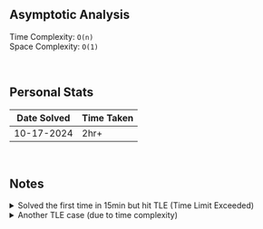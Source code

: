 ## Asymptotic Analysis  
Time Complexity: `O(n)`  
Space Complexity: `O(1)`  


&nbsp;  


## Personal Stats
| Date Solved | Time Taken |
| ----------- | ---------- |
| 10-17-2024 | 2hr+ |  


&nbsp;  


## Notes  

<details>
    <summary>Solved the first time in 15min but hit TLE (Time Limit Exceeded)</summary>
    
        class Solution(object):
        def rotate(self, nums, k):
            """
            :type nums: List[int]
            :type k: int
            :rtype: None Do not return anything, modify nums in-place instead.
            """
            k = k % len(nums)

            subt = len(nums) - k

            if k == 0:
                return None
            
            for i in range(subt):
                nums.append(nums[i])

            for j in range(subt):
                nums.pop(0)        
</details>

<details>
    <summary>Another TLE case (due to time complexity)</summary>
    
        class Solution(object):
            def rotate(self, nums, k):
                """
                :type nums: List[int]
                :type k: int
                :rtype: None Do not return anything, modify nums in-place instead.
                """
                k = k % len(nums)

                if k == 0:
                    return None

                loop = len(nums) - k

                for index in range(loop, len(nums)):
                    i = index
                    for j in range(loop):
                        temp = nums[i]
                        nums[i] = nums[i-1]
                        nums[i-1] = temp

                        i -= 1

</details>
